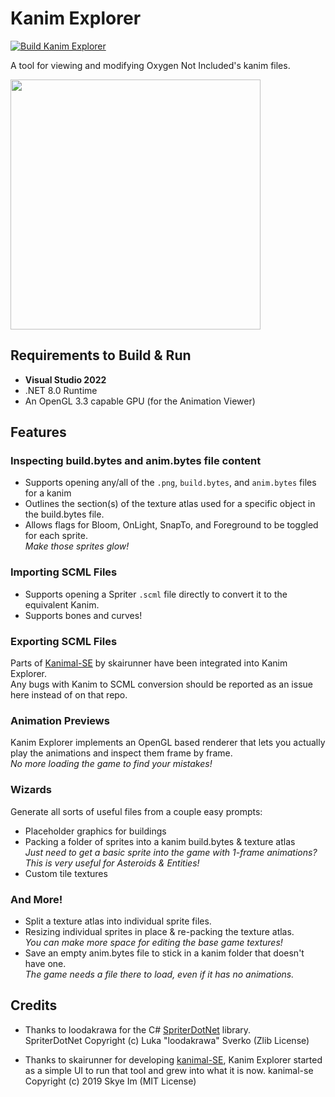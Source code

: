 # Kanim Explorer
[![Build Kanim Explorer](https://github.com/romen-h/kanim-explorer/actions/workflows/on-push.yml/badge.svg?branch=main)](https://github.com/romen-h/kanim-explorer/actions/workflows/on-push.yml)

A tool for viewing and modifying Oxygen Not Included's kanim files.

<img src="screenshot.png" height=400>

## Requirements to Build & Run

- **Visual Studio 2022**
- .NET 8.0 Runtime
- An OpenGL 3.3 capable GPU (for the Animation Viewer)

## Features

### Inspecting build.bytes and anim.bytes file content
- Supports opening any/all of the `.png`, `build.bytes`, and `anim.bytes` files for a kanim
- Outlines the section(s) of the texture atlas used for a specific object in the build.bytes file.
- Allows flags for Bloom, OnLight, SnapTo, and Foreground to be toggled for each sprite.  
  *Make those sprites glow!*
  
### Importing SCML Files
- Supports opening a Spriter `.scml` file directly to convert it to the equivalent Kanim.
- Supports bones and curves!

### Exporting SCML Files
Parts of [Kanimal-SE](https://github.com/skairunner/kanimal-SE) by skairunner have been integrated into Kanim Explorer.  
Any bugs with Kanim to SCML conversion should be reported as an issue here instead of on that repo.

### Animation Previews
Kanim Explorer implements an OpenGL based renderer that lets you actually play the animations and inspect them frame by frame.  
*No more loading the game to find your mistakes!*

### Wizards
Generate all sorts of useful files from a couple easy prompts:
- Placeholder graphics for buildings
- Packing a folder of sprites into a kanim build.bytes & texture atlas  
  *Just need to get a basic sprite into the game with 1-frame animations? This is very useful for Asteroids & Entities!*
- Custom tile textures

### And More!
- Split a texture atlas into individual sprite files.
- Resizing individual sprites in place & re-packing the texture atlas.  
  *You can make more space for editing the base game textures!*
- Save an empty anim.bytes file to stick in a kanim folder that doesn't have one.  
  *The game needs a file there to load, even if it has no animations.*
 
## Credits

- Thanks to loodakrawa for the C# [SpriterDotNet](https://github.com/loodakrawa/SpriterDotNet) library.  
SpriterDotNet Copyright (c) Luka "loodakrawa" Sverko (Zlib License)

- Thanks to skairunner for developing [kanimal-SE](https://github.com/skairunner/kanimal-SE), Kanim Explorer started as a simple UI to run that tool and grew into what it is now.
kanimal-se Copyright (c) 2019 Skye Im (MIT License)
